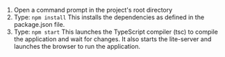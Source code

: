 1) Open a command prompt in the project's root directory
2) Type: `npm install`
    This installs the dependencies as defined in the package.json file.
3) Type: `npm start`
    This launches the TypeScript compiler (tsc) to compile the application and wait for changes. 
    It also starts the lite-server and launches the browser to run the application.
